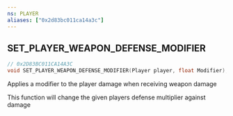```yaml
---
ns: PLAYER
aliases: ["0x2d83bc011ca14a3c"]
---
```

## SET_PLAYER_WEAPON_DEFENSE_MODIFIER

```c
// 0x2D83BC011CA14A3C
void SET_PLAYER_WEAPON_DEFENSE_MODIFIER(Player player, float Modifier);
```

Applies a modifier to the player damage when receiving weapon damage

This function will change the given players defense multiplier against damage

